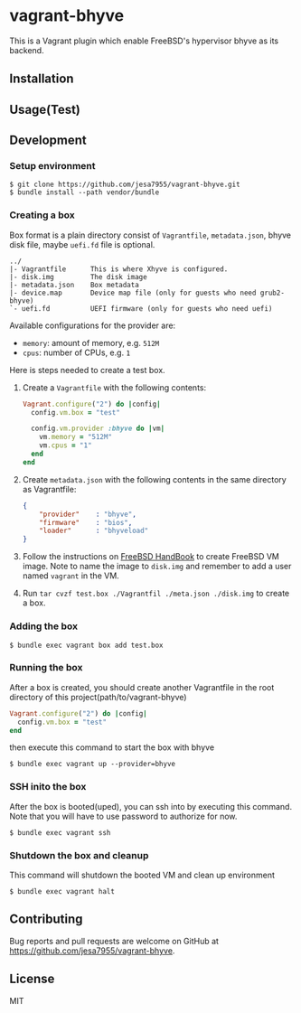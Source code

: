 # vagrant-bhyve

This is a Vagrant plugin which enable FreeBSD's hypervisor bhyve as its backend.

## Installation

## Usage(Test)

## Development

### Setup environment

    $ git clone https://github.com/jesa7955/vagrant-bhyve.git
    $ bundle install --path vendor/bundle

### Creating a box

Box format is a plain directory consist of `Vagrantfile`, `metadata.json`, bhyve disk file, maybe `uefi.fd` file is optional.

```
../
|- Vagrantfile      This is where Xhyve is configured.
|- disk.img         The disk image
|- metadata.json    Box metadata
|- device.map	    Device map file (only for guests who need grub2-bhyve)
`- uefi.fd          UEFI firmware (only for guests who need uefi)
```

Available configurations for the provider are:

* `memory`: amount of memory, e.g. `512M`
* `cpus`: number of CPUs, e.g. `1`

Here is steps needed to create a test box.

1. Create a `Vagrantfile` with the following contents:

    ```ruby
    Vagrant.configure("2") do |config|
      config.vm.box = "test"

      config.vm.provider :bhyve do |vm|
        vm.memory = "512M"
        vm.cpus = "1"
      end
    end
    ```

2. Create `metadata.json` with the following contents in the same directory as Vagrantfile:

    ```json
    {
        "provider"    : "bhyve",
        "firmware"    : "bios",
        "loader"      : "bhyveload"
    }
    ```

3. Follow the instructions on [FreeBSD HandBook](https://www.freebsd.org/doc/handbook/virtualization-host-bhyve.html) to create FreeBSD VM image. Note to name the image to `disk.img` and remember to add a user named `vagrant` in the VM.
4. Run `tar cvzf test.box ./Vagrantfil ./meta.json ./disk.img` to create a box.

### Adding the box

    $ bundle exec vagrant box add test.box

### Running the box

After a box is created, you should create another Vagrantfile in the root directory of this project(path/to/vagrant-bhyve)

```ruby
Vagrant.configure("2") do |config|
  config.vm.box = "test"
end
```

then execute this command to start the box with bhyve

    $ bundle exec vagrant up --provider=bhyve

### SSH inito the box

After the box is booted(uped), you can ssh into by executing this command. Note that you will have to use password to authorize for now.

    $ bundle exec vagrant ssh

### Shutdown the box and cleanup

This command will shutdown the booted VM and clean up environment

    $ bundle exec vagrant halt


## Contributing

Bug reports and pull requests are welcome on GitHub at https://github.com/jesa7955/vagrant-bhyve.


## License

MIT
